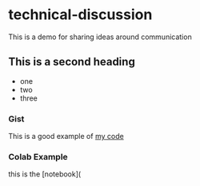 # technical-discussion
This is a demo for sharing ideas around communication

## This is a second heading

* one
* two
* three

### Gist

This is a good example of [my code](https://gist.github.com/4Khan/ef02b1e3fccbd68003873bbbbe6d1d07)


### Colab Example

this is the [notebook](
